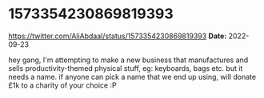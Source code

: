 # 1573354230869819393
https://twitter.com/AliAbdaal/status/1573354230869819393
**Date:** 2022-09-23

hey gang, I'm attempting to make a new business that manufactures and sells productivity-themed physical stuff, eg: keyboards, bags etc. but it needs a name. if anyone can pick a name that we end up using, will donate £1k to a charity of your choice :P
